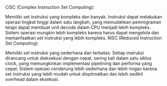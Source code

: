 CISC (Complex Instruction Set Computing):

Memiliki set instruksi yang kompleks dan banyak.
Instruksi dapat melakukan operasi tingkat tinggi dalam satu langkah, yang memudahkan pemrograman tetapi dapat membuat unit decode dalam CPU menjadi lebih kompleks.
Sistem operasi mungkin lebih kompleks karena harus dapat mengelola dan memanfaatkan set instruksi yang lebih kompleks.
RISC (Reduced Instruction Set Computing):

Memiliki set instruksi yang sederhana dan terbatas.
Setiap instruksi dirancang untuk dieksekusi dengan cepat, sering kali dalam satu siklus clock, yang memungkinkan implementasi pipelining dan performa yang cepat.
Sistem operasi cenderung lebih sederhana dan lebih ringan karena set instruksi yang lebih mudah untuk dioptimalkan dan lebih sedikit overhead dalam eksekusi.
